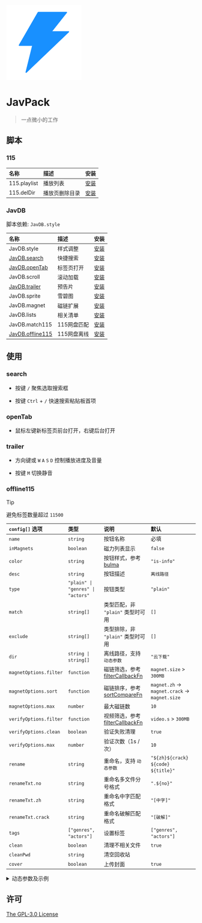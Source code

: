 ![JavPack](./assets/icon.png)

# JavPack

> 一点微小的工作

## 脚本

### 115

| 名称         | 描述           | 安装                                                                           |
| :----------- | :------------- | :----------------------------------------------------------------------------- |
| 115.playlist | 播放列表       | [安装](https://github.com/bolin-dev/JavPack/raw/main/115/115.playlist.user.js) |
| 115.delDir   | 播放页删除目录 | [安装](https://github.com/bolin-dev/JavPack/raw/main/115/115.delDir.user.js)   |

### JavDB

脚本依赖: `JavDB.style`

| 名称                            | 描述        | 安装                                                                                 |
| :------------------------------ | :---------- | :----------------------------------------------------------------------------------- |
| JavDB.style                     | 样式调整    | [安装](https://github.com/bolin-dev/JavPack/raw/main/javdb/JavDB.style.user.js)      |
| [JavDB.search](#search)         | 快捷搜索    | [安装](https://github.com/bolin-dev/JavPack/raw/main/javdb/JavDB.search.user.js)     |
| [JavDB.openTab](#opentab)       | 标签页打开  | [安装](https://github.com/bolin-dev/JavPack/raw/main/javdb/JavDB.openTab.user.js)    |
| JavDB.scroll                    | 滚动加载    | [安装](https://github.com/bolin-dev/JavPack/raw/main/javdb/JavDB.scroll.user.js)     |
| [JavDB.trailer](#trailer)       | 预告片      | [安装](https://github.com/bolin-dev/JavPack/raw/main/javdb/JavDB.trailer.user.js)    |
| JavDB.sprite                    | 雪碧图      | [安装](https://github.com/bolin-dev/JavPack/raw/main/javdb/JavDB.sprite.user.js)     |
| JavDB.magnet                    | 磁链扩展    | [安装](https://github.com/bolin-dev/JavPack/raw/main/javdb/JavDB.magnet.user.js)     |
| JavDB.lists                     | 相关清单    | [安装](https://github.com/bolin-dev/JavPack/raw/main/javdb/JavDB.lists.user.js)      |
| JavDB.match115                  | 115网盘匹配 | [安装](https://github.com/bolin-dev/JavPack/raw/main/javdb/JavDB.match115.user.js)   |
| [JavDB.offline115](#offline115) | 115网盘离线 | [安装](https://github.com/bolin-dev/JavPack/raw/main/javdb/JavDB.offline115.user.js) |

## 使用

### search

- 按键 `/` 聚焦选取搜索框

- 按键 `Ctrl` + `/` 快速搜索粘贴板首项

### openTab

- 鼠标左键新标签页前台打开，右键后台打开

### trailer

- 方向键或 `W` `A` `S` `D` 控制播放进度及音量

- 按键 `M` 切换静音

### offline115

> [!TIP]
>
> 避免标签数量超过 `11500`

| `config[]` 选项        | 类型                              | 说明                                                                                                                                        | 默认                                         |
| :--------------------- | :-------------------------------- | :------------------------------------------------------------------------------------------------------------------------------------------ | :------------------------------------------- |
| `name`                 | `string`                          | 按钮名称                                                                                                                                    | 必填                                         |
| `inMagnets`            | `boolean`                         | 磁力列表显示                                                                                                                                | `false`                                      |
| `color`                | `string`                          | 按钮样式，参考 [bulma](https://bulma.io/documentation/elements/button/#colors)                                                              | `"is-info"`                                  |
| `desc`                 | `string`                          | 按钮描述                                                                                                                                    | `离线路径`                                   |
| `type`                 | `"plain" \| "genres" \| "actors"` | 按钮类型                                                                                                                                    | `"plain"`                                    |
| `match`                | `string[]`                        | 类型匹配，非 `"plain"` 类型时可用                                                                                                           | `[]`                                         |
| `exclude`              | `string[]`                        | 类型排除，非 `"plain"` 类型时可用                                                                                                           | `[]`                                         |
| `dir`                  | `string \| string[]`              | 离线路径，支持 `动态参数`                                                                                                                   | `"云下载"`                                   |
| `magnetOptions.filter` | `function`                        | 磁链筛选，参考 [filterCallbackFn](https://developer.mozilla.org/zh-CN/docs/Web/JavaScript/Reference/Global_Objects/Array/filter#callbackfn) | `magnet.size` > `300MB`                      |
| `magnetOptions.sort`   | `function`                        | 磁链排序，参考 [sortCompareFn](https://developer.mozilla.org/zh-CN/docs/Web/JavaScript/Reference/Global_Objects/Array/toSorted#comparefn)   | `magnet.zh` → `magnet.crack` → `magnet.size` |
| `magnetOptions.max`    | `number`                          | 最大磁链数                                                                                                                                  | `10`                                         |
| `verifyOptions.filter` | `function`                        | 视频筛选，参考 [filterCallbackFn](https://developer.mozilla.org/zh-CN/docs/Web/JavaScript/Reference/Global_Objects/Array/filter#callbackfn) | `video.s` > `300MB`                          |
| `verifyOptions.clean`  | `boolean`                         | 验证失败清理                                                                                                                                | `true`                                       |
| `verifyOptions.max`    | `number`                          | 验证次数（1s / 次）                                                                                                                         | `10`                                         |
| `rename`               | `string`                          | 重命名，支持 `动态参数`                                                                                                                     | `"${zh}${crack} ${code} ${title}"`           |
| `renameTxt.no`         | `string`                          | 重命名多文件分号格式                                                                                                                        | `".${no}"`                                   |
| `renameTxt.zh`         | `string`                          | 重命名中字匹配格式                                                                                                                          | `"[中字]"`                                   |
| `renameTxt.crack`      | `string`                          | 重命名破解匹配格式                                                                                                                          | `"[破解]"`                                   |
| `tags`                 | `["genres", "actors"]`            | 设置标签                                                                                                                                    | `["genres", "actors"]`                       |
| `clean`                | `boolean`                         | 清理不相关文件                                                                                                                              | `true`                                       |
| `cleanPwd`             | `string`                          | 清空回收站                                                                                                                                  |                                              |
| `cover`                | `boolean`                         | 上传封面                                                                                                                                    | `true`                                       |

<details><summary>动态参数及示例</summary>

```JavaScript
// code        番号
// prefix      前缀
// title       标题
// date        日期
// year        年
// month       月
// day         日
// director    导演
// maker       片商
// publisher   发行
// series      系列
// genres      类别
// actors      演员
// list        清单

// genre       genres[]，仅 type = "genres" 时可用
// actor       actors[]，仅 type = "actors" 时可用

// zh          字幕资源，仅 rename 内可用
// crack       破解资源，仅 rename 内可用

// config 示例如下
const config = [
  {
    name: "云下载",
  },
  {
    name: "${genre}", // 仅 type = "genres" / "actors" 时支持 genre / actors 参数
    color: "is-warning is-medium",
    desc: "可自定义描述",
    type: "genres",
    match: [],
    exclude: ["褲襪"], // "褲襪" 会同时命中 "xx褲襪xx"，如 "連褲襪"
    magnetOptions: {
      filter: ({ size }) => {
        const magnetSize = parseFloat(size);
        return magnetSize > 300000000 || magnetSize < 1;
      },
      sort: (a, b) => {
        if (a.zh !== b.zh) return a.zh ? -1 : 1;
        if (a.crack !== b.crack) return a.crack ? -1 : 1;
        return parseFloat(b.size) - parseFloat(a.size);
      },
      max: 10,
    },
    dir: ["类别", "${genre}", "${maker}${prefix}"], // 等价 "类别/${genre}/${maker}${prefix}"
    verifyOptions: {
      filter: ({ s }) => s > 314572800,
      clean: true,
      max: 10,
    },
    rename: "${zh}${crack} ${code} ${title}",
    renameTxt: {
      no: "-${no}",
      zh: "[中字]", // 应匹配正则: /中文|中字|字幕|\[[a-z]?hdc[a-z]?\]|[-_\s]+(uc|c|ch|cu|zh)(?![a-z])/i
      crack: "[破解]", // 应匹配正则: /无码|無碼|流出|破解|解密版|uncensored|破[一-鿆]版|[-_\s]+(cu|u|uc)(?![a-z])/i
    },
    tags: ["actors"],
    clean: true,
    cover: false,
  },
];

// magnetOptions.filter, magnetOptions.sort 传入参数如下
{
  zh: true,
  url: "magnet:?xt=urn:btih:9e84de75a5e7db566aa10ab6014d076041ff2f95",
  meta: "4.54GB, 1個文件",
  name: "EBWH-021-C.torrent",
  size: "4540000000",
  crack: false,
}
```

</details>

## 许可

[The GPL-3.0 License](./LICENSE)
